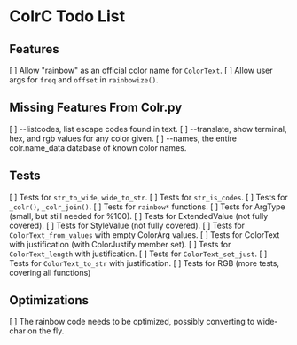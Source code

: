 # ColrC Todo List

## Features

[ ] Allow "rainbow" as an official color name for `ColorText`.
[ ] Allow user args for `freq` and `offset` in `rainbowize()`.

## Missing Features From Colr.py
[ ] --listcodes, list escape codes found in text.
[ ] --translate, show terminal, hex, and rgb values for any color given.
[ ] --names, the entire colr.name_data database of known color names.

## Tests

[ ] Tests for `str_to_wide`, `wide_to_str`.
[ ] Tests for `str_is_codes`.
[ ] Tests for `_colr()`, `_colr_join()`.
[ ] Tests for `rainbow*` functions.
[ ] Tests for ArgType (small, but still needed for %100).
[ ] Tests for ExtendedValue (not fully covered).
[ ] Tests for StyleValue (not fully covered).
[ ] Tests for `ColorText_from_values` with empty ColorArg values.
[ ] Tests for ColorText with justification (with ColorJustify member set).
    [ ] Tests for `ColorText_length` with justification.
    [ ] Tests for `ColorText_set_just`.
    [ ] Tests for `ColorText_to_str` with justification.
[ ] Tests for RGB (more tests, covering all functions)

## Optimizations

[ ] The rainbow code needs to be optimized, possibly converting to wide-char on the fly.
